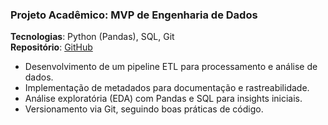 ### **Projeto Acadêmico: MVP de Engenharia de Dados**  
**Tecnologias**: Python (Pandas), SQL, Git  
**Repositório**: [GitHub](https://github.com/Jaq-code/MVP-Engenharia-de-Dados)  

- Desenvolvimento de um pipeline ETL para processamento e análise de dados.  
- Implementação de metadados para documentação e rastreabilidade.  
- Análise exploratória (EDA) com Pandas e SQL para insights iniciais.  
- Versionamento via Git, seguindo boas práticas de código.  

